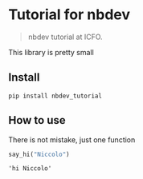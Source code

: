 # Tutorial for nbdev
> nbdev tutorial at ICFO.


This library is pretty small

## Install

`pip install nbdev_tutorial`

## How to use

There is not mistake, just one function

```python
say_hi("Niccolo")
```




    'hi Niccolo'


